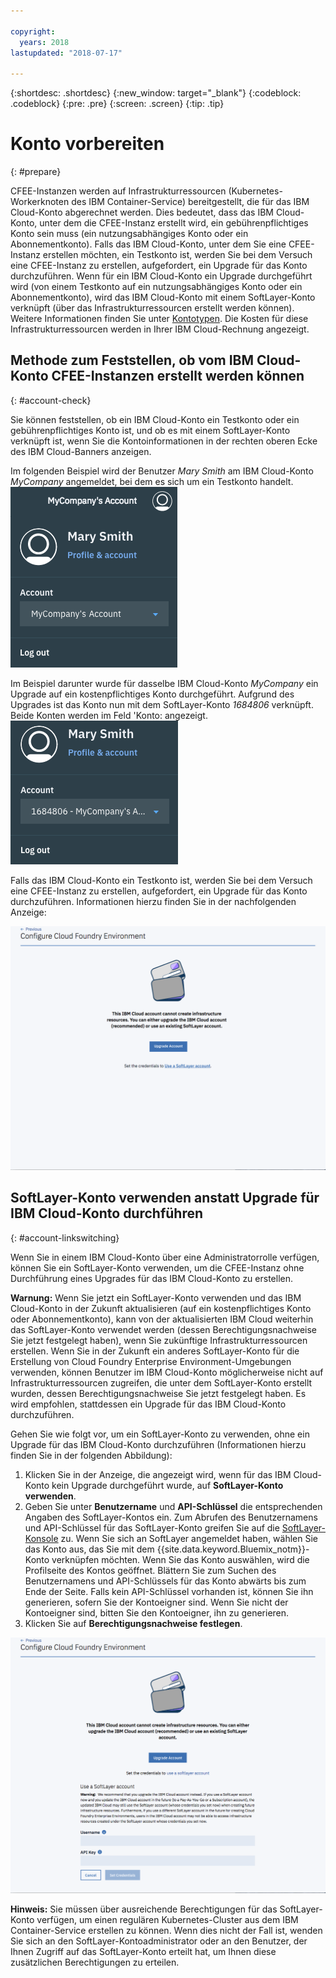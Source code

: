```yaml
---

copyright:
  years: 2018
lastupdated: "2018-07-17"

---
```


{:shortdesc: .shortdesc}
{:new_window: target="_blank"}
{:codeblock: .codeblock}
{:pre: .pre}
{:screen: .screen}
{:tip: .tip}

# Konto vorbereiten
{: #prepare}

CFEE-Instanzen werden auf Infrastrukturressourcen (Kubernetes-Workerknoten des IBM Container-Service) bereitgestellt, die für das IBM Cloud-Konto abgerechnet werden. Dies bedeutet, dass das IBM Cloud-Konto, unter dem die CFEE-Instanz erstellt wird, ein gebührenpflichtiges Konto sein muss (ein nutzungsabhängiges Konto oder ein Abonnementkonto).  Falls das IBM Cloud-Konto, unter dem Sie eine CFEE-Instanz erstellen möchten, ein Testkonto ist, werden Sie bei dem Versuch eine CFEE-Instanz zu erstellen, aufgefordert, ein Upgrade für das Konto durchzuführen.  Wenn für ein IBM Cloud-Konto ein Upgrade durchgeführt wird (von einem Testkonto auf ein nutzungsabhängiges Konto oder ein Abonnementkonto), wird das IBM Cloud-Konto mit einem SoftLayer-Konto verknüpft (über das Infrastrukturressourcen erstellt werden können). Weitere Informationen finden Sie unter [Kontotypen](https://console.bluemix.net/docs/account/index.html#accounts). Die Kosten für diese Infrastrukturressourcen werden in Ihrer IBM Cloud-Rechnung angezeigt.

## Methode zum Feststellen, ob vom IBM Cloud-Konto CFEE-Instanzen erstellt werden können
{: #account-check}

Sie können feststellen, ob ein IBM Cloud-Konto ein Testkonto oder ein gebührenpflichtiges Konto ist, und ob es mit einem SoftLayer-Konto verknüpft ist, wenn Sie die Kontoinformationen in der rechten oberen Ecke des IBM Cloud-Banners anzeigen.

Im folgenden Beispiel wird der Benutzer _Mary Smith_ am IBM Cloud-Konto _MyCompany_ angemeldet, bei dem es sich um ein Testkonto handelt. ![Kontoprüfung](img/AccountExample_1.png)

Im Beispiel darunter wurde für dasselbe IBM Cloud-Konto _MyCompany_ ein Upgrade auf ein kostenpflichtiges Konto durchgeführt.  Aufgrund des Upgrades ist das Konto nun mit dem SoftLayer-Konto _1684806_ verknüpft.  Beide Konten werden im Feld 'Konto: angezeigt. ![Kontoprüfung](img/AccountExample_2.png)

Falls das IBM Cloud-Konto ein Testkonto ist, werden Sie bei dem Versuch eine CFEE-Instanz zu erstellen, aufgefordert, ein Upgrade für das Konto durchzuführen. Informationen hierzu finden Sie in der nachfolgenden Anzeige:

![Kontoprüfung](img/UpgradeAccountPage_1.png)

## SoftLayer-Konto verwenden anstatt Upgrade für IBM Cloud-Konto durchführen
{: #account-linkswitching}

Wenn Sie in einem IBM Cloud-Konto über eine Administratorrolle verfügen, können Sie ein SoftLayer-Konto verwenden, um die CFEE-Instanz ohne Durchführung eines Upgrades für das IBM Cloud-Konto zu erstellen.


**Warnung:** Wenn Sie jetzt ein SoftLayer-Konto verwenden und das IBM Cloud-Konto in der Zukunft aktualisieren (auf ein kostenpflichtiges Konto oder Abonnementkonto), kann von der aktualisierten IBM Cloud weiterhin das SoftLayer-Konto verwendet werden (dessen Berechtigungsnachweise Sie jetzt festgelegt haben), wenn Sie zukünftige Infrastrukturressourcen erstellen. Wenn Sie in der Zukunft ein anderes SoftLayer-Konto für die Erstellung von Cloud Foundry Enterprise Environment-Umgebungen verwenden, können Benutzer im IBM Cloud-Konto möglicherweise nicht auf Infrastrukturressourcen zugreifen, die unter dem SoftLayer-Konto erstellt wurden, dessen Berechtigungsnachweise Sie jetzt festgelegt haben. Es wird empfohlen, stattdessen ein Upgrade für das IBM Cloud-Konto durchzuführen.

Gehen Sie wie folgt vor, um ein SoftLayer-Konto zu verwenden, ohne ein Upgrade für das IBM Cloud-Konto durchzuführen (Informationen hierzu finden Sie in der folgenden Abbildung):
1. Klicken Sie in der Anzeige, die angezeigt wird, wenn für das IBM Cloud-Konto kein Upgrade durchgeführt wurde, auf **SoftLayer-Konto verwenden**.
2. Geben Sie unter **Benutzername** und **API-Schlüssel** die entsprechenden Angaben des SoftLayer-Kontos ein. Zum Abrufen des Benutzernamens und API-Schlüssel für das SoftLayer-Konto greifen Sie auf die [SoftLayer-Konsole](https://control.softlayer.com) zu. Wenn Sie sich an SoftLayer angemeldet haben, wählen Sie das Konto aus, das Sie mit dem {{site.data.keyword.Bluemix_notm}}-Konto verknüpfen möchten. Wenn Sie das Konto auswählen, wird die Profilseite des Kontos geöffnet. Blättern Sie zum Suchen des Benutzernamens und API-Schlüssels für das Konto abwärts bis zum Ende der Seite. Falls kein API-Schlüssel vorhanden ist, können Sie ihn generieren, sofern Sie der Kontoeigner sind. Wenn Sie nicht der Kontoeigner sind, bitten Sie den Kontoeigner, ihn zu generieren.
3. Klicken Sie auf **Berechtigungsnachweise festlegen**.

![Kontoprüfung](img/UpgradeAccountPage_2.png)

**Hinweis:** Sie müssen über ausreichende Berechtigungen für das SoftLayer-Konto verfügen, um einen regulären Kubernetes-Cluster aus dem IBM Container-Service erstellen zu können. Wenn dies nicht der Fall ist, wenden Sie sich an den SoftLayer-Kontoadministrator oder an den Benutzer, der Ihnen Zugriff auf das SoftLayer-Konto erteilt hat, um Ihnen diese zusätzlichen Berechtigungen zu erteilen.
